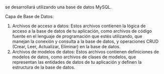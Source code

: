 se desarrollará utilizando una base de datos MySQL.

Capa de Base de Datos:

1.  Archivos de acceso a datos: Estos archivos contienen la lógica de acceso a la base de datos de tu aplicación, como archivos de código fuente en el lenguaje de programación que estés utilizando, que manejan la conexión y consulta a la base de datos, y operaciones CRUD (Crear, Leer, Actualizar, Eliminar) en la base de datos.
2.  Archivos de modelos de datos: Estos archivos contienen definiciones de modelos de datos, como archivos de clases de modelos, que representan las entidades de datos de tu aplicación y definen la estructura de la base de datos.